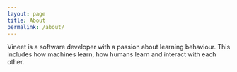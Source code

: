 ```yaml
---
layout: page
title: About
permalink: /about/
---
```


Vineet is a software developer with a passion about learning behaviour. This includes how machines learn, how humans learn and interact with each other.


